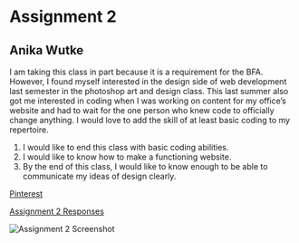 # Assignment 2
## Anika Wutke
I am taking this class in part because it is a requirement for the BFA. However, I found myself interested in the design side of web development last semester in the photoshop art and design class. This last summer also got me interested in coding when I was working on content for my office’s website and had to wait for the one person who knew code to officially change anything. I would love to add the skill of at least basic coding to my repertoire.

1. I would like to end this class with basic coding abilities.
2. I would like to know how to make a functioning website.
2. By the end of this class, I would like to know enough to be able to communicate my ideas of design clearly.

[Pinterest](https://www.pinterest.com/)

[Assignment 2 Responses](./responses.txt)

![Assignment 2 Screenshot](./images/A02_screenshot.png)
